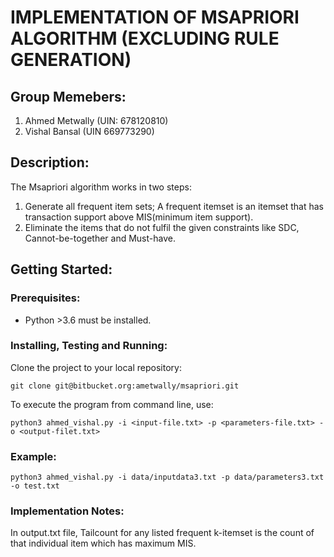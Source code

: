 # IMPLEMENTATION OF MSAPRIORI ALGORITHM (EXCLUDING RULE GENERATION) 

## Group Memebers:
  1.	Ahmed Metwally (UIN: 678120810)  
  2.	Vishal Bansal (UIN 669773290)  

## Description:
	
The Msapriori algorithm works in two steps:

1.	Generate all frequent item sets; A frequent itemset is an itemset that has transaction support above MIS(minimum item support).  
2.	Eliminate the items that do not fulfil the given constraints like SDC, Cannot-be-together and Must-have. 

## Getting Started:

### Prerequisites:
* Python >3.6 must be installed.

### Installing, Testing and Running:

Clone the project to your local repository:
```
git clone git@bitbucket.org:ametwally/msapriori.git
```

To execute the program from command line, use:
```
python3 ahmed_vishal.py -i <input-file.txt> -p <parameters-file.txt> -o <output-filet.txt>
```

### Example:
```
python3 ahmed_vishal.py -i data/inputdata3.txt -p data/parameters3.txt -o test.txt
```

### Implementation Notes:
In output.txt file, Tailcount for any listed frequent k-itemset is the count of that individual item which has maximum MIS.
